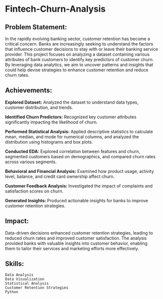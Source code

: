 # Fintech-Churn-Analysis
## Problem Statement:
In the rapidly evolving banking sector, customer retention has become a critical concern. Banks are increasingly seeking to understand the factors that influence customer decisions to stay with or leave their banking service provider. This project focuses on analyzing a dataset containing various attributes of bank customers to identify key predictors of customer churn. By leveraging data analytics, we aim to uncover patterns and insights that could help devise strategies to enhance customer retention and reduce churn rates.

## Achievements:

   **Explored Dataset:**   Analyzed the dataset to understand data types, customer distribution, and trends.
   
   **Identified Churn Predictors:**  Recognized key customer attributes significantly impacting the likelihood of churn.
   
   **Performed Statistical Analysis:** Applied descriptive statistics to calculate mean, median, and mode for numerical columns, and analyzed the distribution using histograms and box plots.
   
   **Conducted EDA:** Explored correlation between features and churn, segmented customers based on demographics, and compared churn rates across various segments.
   
   **Behavioral and Financial Analysis:** Examined how product usage, activity level, balance, and credit card ownership affect churn.
   
   **Customer Feedback Analysis:** Investigated the impact of complaints and satisfaction scores on churn.
   
   **Generated Insights:** Produced actionable insights for banks to improve customer retention strategies.

## Impact:
Data-driven decisions enhanced customer retention strategies, leading to reduced churn rates and improved customer satisfaction. The analysis provided banks with valuable insights into customer behavior, enabling them to tailor their services and marketing efforts more effectively.

## Skills:

    Data Analysis
    Data Visualization
    Statistical Analysis
    Customer Retention Strategies
    Python
